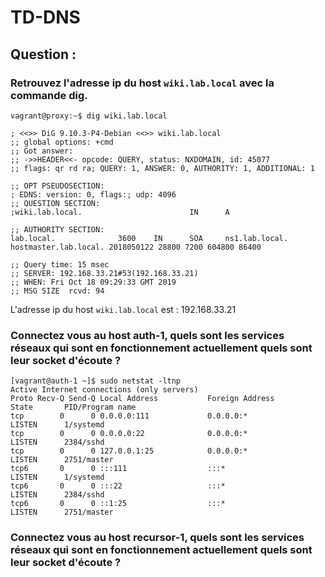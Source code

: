 

# TD-DNS

## Question :

### Retrouvez l'adresse ip du host `wiki.lab.local` avec la commande dig.

    vagrant@proxy:~$ dig wiki.lab.local
    
    ; <<>> DiG 9.10.3-P4-Debian <<>> wiki.lab.local
    ;; global options: +cmd
    ;; Got answer:
    ;; ->>HEADER<<- opcode: QUERY, status: NXDOMAIN, id: 45077
    ;; flags: qr rd ra; QUERY: 1, ANSWER: 0, AUTHORITY: 1, ADDITIONAL: 1
    
    ;; OPT PSEUDOSECTION:
    ; EDNS: version: 0, flags:; udp: 4096
    ;; QUESTION SECTION:
    ;wiki.lab.local.                        IN      A
    
    ;; AUTHORITY SECTION:
    lab.local.              3600    IN      SOA     ns1.lab.local. hostmaster.lab.local. 2018050122 28800 7200 604800 86400
    
    ;; Query time: 15 msec
    ;; SERVER: 192.168.33.21#53(192.168.33.21)
    ;; WHEN: Fri Oct 18 09:29:33 GMT 2019
    ;; MSG SIZE  rcvd: 94

L'adresse ip du host `wiki.lab.local` est : 192.168.33.21

### Connectez vous au host auth-1, quels sont les services réseaux qui sont en fonctionnement actuellement quels sont leur socket d'écoute ?

    [vagrant@auth-1 ~]$ sudo netstat -ltnp
    Active Internet connections (only servers)
    Proto Recv-Q Send-Q Local Address           Foreign Address         State       PID/Program name
    tcp        0      0 0.0.0.0:111             0.0.0.0:*               LISTEN      1/systemd
    tcp        0      0 0.0.0.0:22              0.0.0.0:*               LISTEN      2384/sshd
    tcp        0      0 127.0.0.1:25            0.0.0.0:*               LISTEN      2751/master
    tcp6       0      0 :::111                  :::*                    LISTEN      1/systemd
    tcp6       0      0 :::22                   :::*                    LISTEN      2384/sshd
    tcp6       0      0 ::1:25                  :::*                    LISTEN      2751/master


### Connectez vous au host recursor-1, quels sont les services réseaux qui sont en fonctionnement actuellement quels sont leur socket d'écoute ?
<!--stackedit_data:
eyJoaXN0b3J5IjpbLTE3NTUzMDIzNjUsLTM0MzIxNDEzNF19
-->
